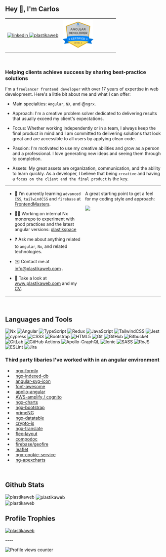 
## Hey 👋, I'm Carlos

<table width="100%" align="center">
     <tr>
          <td valign="center" width="50%">
               <div align="right">
                    <a href="https://linkedin.com/in/plastikaweb" target="_blank">
                    <img src=https://img.shields.io/badge/linkedin-%231E77B5.svg?&style=for-the-badge&logo=linkedin&logoColor=white alt="linkedin" height="40" />
                    </a>
                    <a href="https://www.plastikaweb.com" target="_blank">
                         <img src="https://img.shields.io/badge/Freelancer-29B2FE?style=for-the-badge&logo=Freelancer&logoColor=black" alt="plastikaweb" height="40" >
                    </a>
               </div>
          </td>
          <td>
               <div align="left">
               <a href="https://interstate21.com/certificate/?code=4E30VHP" target="_blank"><img src="angular-level2.png" height="100" width="100" alt="Angular Developer Expert Level 2"></a>
               </div>
          </td>
     </tr>
</table>
<br>

### Helping clients achieve success by sharing best-practice solutions

I'm a `freelancer frontend developer` with over 17 years of expertise in web development. Here's a little bit about me and what I can offer:

- Main specialties: `Angular`, `NX`, and @`ngrx`.

- Approach: I'm a creative problem solver dedicated to delivering results that usually exceed my client's expectations.

- Focus: Whether working independently or in a team, I always keep the final product in mind and I am committed to delivering solutions that look great and are accessible to all users by applying clean code.

- Passion: I'm motivated to use my creative abilities and grow as a person and a professional. I love generating new ideas and seeing them through to completion.

- Assets: My great assets are organization, communication, and the ability to learn quickly.
As a developer, I believe that being `creative` and having a `focus on the client and the final product` is the key.

<table><tr><td valign="top" width="50%">

- 🌱 I’m currently learning `advanced CSS`, `tailwindCSS` and `firebase` at <a href="https://frontendmasters.com" target="_blank">FrontendMasters</a>.

- 💪🏽 Working on internal Nx monorepo to experiment with good practices and the latest angular versions: <a href="https://github.com/plastikaweb/plastikspace">plastikspace</a>

- ❓ Ask me about anything related to `angular`, `Nx`, and related technologies.

- ✉️ Contact me at <info@plastikaweb.com> .

- 📄 Take a look at <a href="https://www.plastikaweb.com" target="_blank">www.plastikaweb.com</a> and my <a href="https://www.plastikaweb.com/assets/docs/carlos_matheu_plastikaweb.pdf" target="_blank">CV</a>.

</td><td valign="top" width="50%">

<div align="left">
<p>A great starting point to get a feel for my coding style and approach:</p>

<a href="https://github.com/plastikaweb/plastikspace">
<img src="https://github-readme-stats.vercel.app/api/pin/?username=plastikaweb&repo=plastikspace"/>
</a>
</div>

</td></tr></table>

<br/>

## Languages and Tools

![Nx](https://img.shields.io/badge/nx-143055?style=for-the-badge&logo=nx&logoColor=white)
![Angular](https://img.shields.io/badge/angular-%23DD0031.svg?style=for-the-badge&logo=angular&logoColor=white)
![TypeScript](https://img.shields.io/badge/typescript-%23007ACC.svg?style=for-the-badge&logo=typescript&logoColor=white)
![Redux](https://img.shields.io/badge/redux-%23593d88.svg?style=for-the-badge&logo=redux&logoColor=white)
![JavaScript](https://img.shields.io/badge/javascript-%23323330.svg?style=for-the-badge&logo=javascript&logoColor=%23F7DF1E)
![TailwindCSS](https://img.shields.io/badge/tailwindcss-%2338B2AC.svg?style=for-the-badge&logo=tailwind-css&logoColor=white)
![Jest](https://img.shields.io/badge/-jest-%23C21325?style=for-the-badge&logo=jest&logoColor=white)
![cypress](https://img.shields.io/badge/-cypress-%23E5E5E5?style=for-the-badge&logo=cypress&logoColor=058a5e)
![CSS3](https://img.shields.io/badge/css3-%231572B6.svg?style=for-the-badge&logo=css3&logoColor=white)
![Bootstrap](https://img.shields.io/badge/bootstrap-%238511FA.svg?style=for-the-badge&logo=bootstrap&logoColor=white)
![HTML5](https://img.shields.io/badge/html5-%23E34F26.svg?style=for-the-badge&logo=html5&logoColor=white)
![Git](https://img.shields.io/badge/git-%23F05033.svg?style=for-the-badge&logo=git&logoColor=white)
![GitHub](https://img.shields.io/badge/github-%23121011.svg?style=for-the-badge&logo=github&logoColor=white)
![Bitbucket](https://img.shields.io/badge/bitbucket-%230047B3.svg?style=for-the-badge&logo=bitbucket&logoColor=white)
![GitLab](https://img.shields.io/badge/gitlab-%23181717.svg?style=for-the-badge&logo=gitlab&logoColor=white)
![GitHub Actions](https://img.shields.io/badge/github%20actions-%232671E5.svg?style=for-the-badge&logo=githubactions&logoColor=white)
![Apollo-GraphQL](https://img.shields.io/badge/-ApolloGraphQL-311C87?style=for-the-badge&logo=apollo-graphql)
![Ionic](https://img.shields.io/badge/Ionic-%233880FF.svg?style=for-the-badge&logo=Ionic&logoColor=white)
![SASS](https://img.shields.io/badge/SASS-hotpink.svg?style=for-the-badge&logo=SASS&logoColor=white)
![RxJS](https://img.shields.io/badge/rxjs-%23B7178C.svg?style=for-the-badge&logo=reactivex&logoColor=white)
![ESLint](https://img.shields.io/badge/ESLint-4B3263?style=for-the-badge&logo=eslint&logoColor=white)
![Jira](https://img.shields.io/badge/jira-%230A0FFF.svg?style=for-the-badge&logo=jira&logoColor=white)

### Third party libaries I've worked with in an angular environment

<ul align="left">
     <li><a target="_blank" style="margin: 10px" href="https://formly.dev/">ngx-formly</a></li>
     <li><a target="_blank" style="margin: 10px" href="https://github.com/assuncaocharles/ngx-indexed-db">ngx-indexed-db</a></li>
     <li><a target="_blank" style="margin: 10px" href="https://github.com/czeckd/angular-svg-icon">angular-svg-icon</a></li>
     <li><a target="_blank" style="margin: 10px" href="https://fontawesome.com">font-awesome</a></li>
     <li><a target="_blank" style="margin: 10px" href="https://the-guild.dev/graphql/apollo-angular">apollo-angular</a></li>
     <li><a target="_blank" style="margin: 10px" href="https://docs.amplify.aws/">AWS-amplify / cognito</a></li>
     <li><a target="_blank" style="margin: 10px" href="https://github.com/swimlane/ngx-charts">ngx-charts</a></li>
     <li><a target="_blank" style="margin: 10px" href="https://valor-software.com/ngx-bootstrap">ngx-bootstrap</a></li>
     <li><a target="_blank" style="margin: 10px" href="https://primeng.org/">primeNG</a></li>
     <li><a target="_blank" style="margin: 10px" href="https://github.com/swimlane/ngx-datatable">ngx-datatable</a></li>
     <li><a target="_blank" style="margin: 10px" href="https://github.com/brix/crypto-js">crypto-js</a></li>
     <li><a target="_blank" style="margin: 10px" href="https://github.com/ngx-translate/core">ngx-translate</a></li>
     <li><a target="_blank" style="margin: 10px" href="https://github.com/angular/flex-layout">flex-layout</a></li>
     <li><a target="_blank" style="margin: 10px" href="https://github.com/compodoc/compodoc">compodoc</a></li>
     <li><a target="_blank" style="margin: 10px" href="https://github.com/firebase/geofire-js">firebase/geofire</a></li>
     <li><a target="_blank" style="margin: 10px" href="https://leafletjs.com">leaflet</a></li>
     <li><a target="_blank" style="margin: 10px" href="https://github.com/stevermeister/ngx-cookie-service">ngx-cookie-service</a></li>
     <li><a target="_blank" style="margin: 10px" href="https://github.com/apexcharts/ng-apexcharts">ng-apexcharts</a></li>
</ul>

<br/>

## Github Stats

<div><img align="left"
     src="https://github-readme-stats.vercel.app/api/top-langs?username=plastikaweb&show_icons=true&locale=en&layout=compact"
     alt="plastikaweb" /></div>

<div>&nbsp;<img align="center"
     src="https://github-readme-stats.vercel.app/api?username=plastikaweb&show_icons=true&locale=en"
     alt="plastikaweb" />
</div>

<div><img align="center" src="https://github-readme-streak-stats.herokuapp.com/?user=plastikaweb&" alt="plastikaweb" />
</div>

## Profile Trophies

<p align="left"> <a href="https://github.com/ryo-ma/github-profile-trophy"><img
    src="https://github-profile-trophy.vercel.app/?username=plastikaweb&row=1&column=7" alt="plastikaweb" /></a> </p>
----

![Profile views counter](https://komarev.com/ghpvc/?username=plastikaweb&&style=flat-square)
